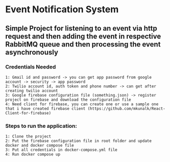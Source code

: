 # Event Notification System
## Simple Project for listening to an event via http request and then adding the event in respective RabbitMQ queue and then processing the event asynchronously
### Credentials Needed
```
1: Gmail id and password -> you can get app password from google account -> security -> app password
2: Twilio account id, auth token and phone number -> can get after creating twilio account
3: Google firebase configuration file (something.json) -> register project on firebase and download the configuration file
4: Need client for firebase, you can create one or use a sample one that i have created firebase client (https://github.com/mkunalk/React-Client-for-firebase)

```
### Steps to run the application:
```
1: Clone the project
2: Put the firebase configuration file in root folder and update docker and docker compose file
3: Put all credentials in docker-compose.yml file
4: Run docker compose up
```



